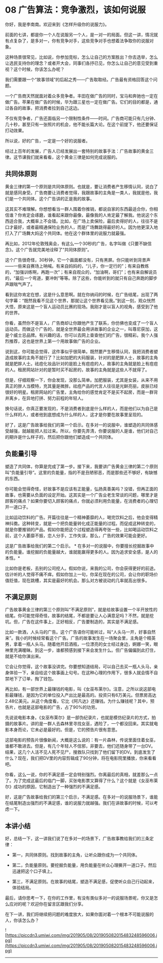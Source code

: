 # 08 广告算法：竞争激烈，该如何说服

你好，我是李南南。欢迎来到《怎样升级你的说服力》。

前面的七讲，都是你一个人在说服另一个人，是一对一的局面。但这一讲，情况就有点复杂了，是多对一，你有竞争对手，这些竞争对手也想着法争取你的说服对象。

这种场景很常见，比如说，你参加竞标，怎么让自己的方案胜出？你去选举，怎么让选民支持你的理念？或者开大会，同事们各抒已见，你怎么让自己的意见受到重视？这个时候，你该怎么办呢？

我们需要跟一个“故事领域”的后起之秀——广告取取经。广告最有资格回答这个问题。

一个广告商天然就面对着众多竞争者。丰田在做广告的同时，宝马和奔驰也一定在做广告。苹果在做广告的时候，华为跟三星也一定在做广告。它们的目的都是，通过各自的故事，把消费者拉到自己这边。

不仅有竞争者，广告还面临另一个限制性条件——时间。广告商可能只有几分钟、几十秒，甚至只有一张照片的机会，他不能长篇大论。在这个前提下，他还要保证打动效果。

所以说，好的广告，一定是一个好的说服者。

经过上百年的发展，广告人已经发展出一套特别的故事手法：广告故事的黄金三律。这节课我们就来看看，这个黄金三律是如何完成说服的。

## 共同体原则

黄金三律的第一个原则是共同体原则。也就是，要让消费者产生移情认同，说白了就是感同身受。广告商要让消费者觉得，我跟故事的主角是一类人，我就是他，我们是一个共同体。这个广告讲的正是我的故事。

这其实不难理解。你想想看当一群人围着你推销，都说自家的东西最适合你，你相信谁？你肯定会琢磨，谁看起来跟你最像，最像我的人肯定最了解我。他说这个东西适合我，大概率上不会错。比如，在广场上卖保险，最后卖得好的人，往往不是口才最好，或者最精通保险业务的人，而是广场舞跳得最好的人。因为他更深入地打入了广场舞大妈这个共同体。他在这个群体里的说服力就最强。

再比如，2012年伦敦残奥会，有这么一个30秒的广告，名字叫做《只要不缺信念》。这个广告就完美地诠释了“共同体原则”。

这个广告很奇怪，30秒钟，它一个画面都没有，只有黑屏。你只能听到背景声——一些来自赛场上呐喊。有来自妈妈的，“儿子，你一定行的”；有来自教练的，“加强训练啊，再跑一次”；有来自观众的，“加油啊，哥们”；也有来自解说员的，“最后一个弯道，要冲刺”等等。除了这些，你能听到的就只有自己奔跑的脚步声跟喘气声了。

看到这你肯定在想，这是什么意思啊。就在你纳闷的时候，在广告结尾，出现了两句字幕：“既然我看不见这个世界，那就让这个世界看见我。”到这一刻，观众恍然大悟，原来这是一个盲人运动员比赛的现场。我刚才是以盲人的视角，感受到了他的世界。

你看，虽然你不是盲人，广告商却让你跟他产生了联系，你仿佛也变成了一个盲人运动员。而做这个广告的，就是全世界最会用讲故事的企业之一，叫尊尼获加，这是个威士忌品牌。有兴趣的话，你可以去网上查查他们的广告，很精彩。我个人强烈推荐，这也是世界上第一个用故事做广告的企业。

说到这，你可能会觉得，这件事似乎很简单。既然要产生移情认同，我把消费者塑造成故事的主角不就行了？比如加肥的大码服装，针对的是肥胖人士，故事的主角就是肥胖人士。祛痘化妆品针对的是脸上有痘痘的人，故事的主角就是脸上有痘痘的人。租房网站针对的是暂时买不起房的，故事的主角就是这些人不就得了。

但是，仔细观察一下，你会发现，没那么简单。加肥服装，尤其是女装，从来不用真正的胖人当模特，充其量是微胖。祛痘产品的代言人往往是光鲜亮丽，皮肤已经很好的明星。租房网站的广告里，主角给你的感觉肯定不是买不起房，而是一群背井离乡，在异地打拼、努力前程的年轻人。

换句话说，你真正要发现的，不是消费者到底是什么样的人，而是他们以为自己是什么样的人，或者他到底想成为什么样的人，这才是你要在故事里呈现的。

好了，这是广告故事给我们的第一个启示。在多对一的说服中，谁塑造的共同体感受越强，就越能把人拉过来。所以，你要先弄清，你要说服的人是谁，他们对自己的期许是什么样子的，然后把你跟他们塑造成一个共同体。

## 负能量引导

塑造了共同体，你算是完成了第一步。接下来，我要讲广告黄金三律的第二个原则叫“负能量引导”。这里的负能量，指的不是丑陋邪恶，而是那些还不够好，有缺憾的东西。

你可能会觉得奇怪，好故事不是应该有正能量，弘扬真善美吗？没错，但再正面的故事，也需要从负面的设定开始。这其实是一个广告业老生常谈的问题，哪里才是顾客的痛点？如果你要切入顾客的痛点，你就必须利用负能量，在消费者的心理切开一道口子。

比如运动饮料的广告。开篇往往是一个精神萎靡的人，喝完饮料之后，他会变得精神抖擞。这种转变，就是一个把负能量转化成正能量的过程。而促成这种转变的，就是你要推销的产品。假如你能把这个过程塑造得再夸张一些，比如喝运动饮料之前，这个人萎靡不振，恋人分手，工作失误，那么，广告的效果可能会更好。

这是广告故事给我们的第二个启示。 * 在多对一的说服中，你要擅长挖掘故事中的负能量。谁挖掘的负能量越大，谁就能赢得更多的人。因为追求安全感，是人的本性。*

比如你是老板，去别的公司挖人。假如你说，来我的公司，你会获得更好的前途。估计听的人觉得不痛不痒。假如你加上一句，你呆在现在的公司，会让你的职场价值贬值，现在跳槽，其实是最好的机会。那么对方被说动的几率就高出很多。

## 不满足原则

广告故事黄金三律的第三个原则叫“不满足原则”，就是给故事设置一个半开放性的结尾。你可能觉得奇怪，故事的结尾，不都是要让人心满意足吗？不然，就是挖坑。但，广告在这件事上，正好相反，广告要制造的，其实是不满足感。

比如一款酒，人头马的广告。这个广告语你可能听过，叫“人头马一开，好事自然来”。我小的时候经常看这个广告。广告的故事发生在一场聚会里，主角是个精英男，拿着一瓶人头马。随着他开启酒瓶，一位漂亮的女士经过身边，婀娜一笑，眼神里充满暧昧。到这一步，谁都预感到接下来会发生什么。但广告偏偏到此打住，就是不给你演出来。

它会让你觉得，这个故事没讲完。你要想知道结局，可以自己去买一瓶人头马，亲身体验一下，亲自给这个故事画上句号。在这种心理的作用下，很多人就会情不自禁地下了订单，掏了钱包。

再比如，有一部世界上最赚钱的电影，叫《女巫布莱尔》。注意，之所以说这部电影最赚钱，是因为它的单位投入产出比是最高的。投资只有6万美元。但票房高达2.48亿美元。从这个角度看，它比《阿凡达》还赚钱。为什么赚钱呢？其中，预告片，也就是这部电影的广告，占了90%的功劳。

先说说电影本身。《女巫布莱尔》是一部伪纪录片，也就是模仿纪录片的方式，拍摄的故事片。讲的是一群人去森林里寻找女巫，遇险了，一个都没回来。其实就电影本身而论，它未必是最好的。但是，它的预告片很有意思。

这部电影的预告片很像新闻，大概是这么说的：有一片森林，传说里面住着女巫，谁都不敢进去。但是，有几个年轻人不信邪，非要去，他们还随身带了一台DV。结果，这几个人活不见人死不见尸，搜救队只找到了他们留下的DV。到底发生了什么？现在，我们把DV里的内容剪辑成了90分钟，将在电影院里播放，你来看看吧。

你看，这么一说，你的不满足感一定会特别强烈。你离最后的真相，就差那么一点了。为了完成这最后的临门一脚，买张电影票又算得了什么？这个就是《女巫布莱尔》成功的原因，它制造出了一种强烈的不满足感。

好，这是广告故事给我们的第三个启示，不满足感。在多对一的说服场景下，谁能在结尾制造出强烈的不满足感，谁的说服力就越强。我们在讲故事的时候，可以考虑一下。

## 本讲小结

好，总结一下，这一讲我们说了在多对一的场景下，广告故事教给我们的三条定律：

* 第一，共同体原则。找到故事的主角，让听众跟你成为一个共同体。

* 第二，负能量原则。要挖掘负能量，用负能量在听众心理撕开一道口子。然后迅速把这个口子填上。

* 第三，不满足原则。在故事的结尾，塑造不满足感，促使听众自己行动起来，体验结局。

最后，请你思考一下，在你的工作里，有没有类似多对一的说服场景呢，你又是怎么应对的呢？欢迎你在留言区跟我们分享。

在下一讲，我们将继续把问题的难度放大，如果你面对着一个根本不可能说服的人，你该怎么办？

![https://piccdn3.umiwi.com/img/201905/08/201905082015483248596006.jpg](https://piccdn3.umiwi.com/img/201905/08/201905082015483248596006.jpg)

---

